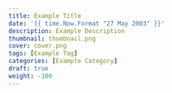 ```yaml
---
title: Example Title
date: '{{ time.Now.Format "27 May 2003" }}'
description: Example Description
thumbnail: thumbnail.png
cover: cover.png
tags: [Example Tag]
categories: [Example Category]
draft: true
weight: -100   
---
```



